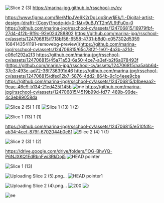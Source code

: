 ![Slice 2 (3)](https://github.com/marina-jpg/rsschool-cv/assets/124706815/2ed098bc-f266-4ec9-abd5-d742ed480cc6)
https://marina-jpg.github.io/rsschool-cv/cv

https://www.figma.com/file/M1pJVe6K2rDgLgoSnw1jEk/1.-Digital-artist-design-(draft)-(Copy)?node-id=0-1&t=9uBJYT2mVL9tFu0o-0
https://github.com/marina-jpg/rsschool-cv/assets/124706815/16979fbf-27d4-4f2b-9f9c-92e02d288802
https://github.com/marina-jpg/rsschool-cv/assets/124706815/f718bf56-6558-4731-b8d0-c057302d5359
1684143541191-removebg-preview](https://github.com/marina-jpg/rsschool-cv/assets/124706815/65c78f2f-1e01-4a3b-a21d-c06e1292a2f3
https://github.com/marina-jpg/rsschool-cv/assets/124706815/45a71a53-6a50-4ce7-a3ef-b2f6a078493f
(https://github.com/marina-jpg/rsschool-cv/assets/124706815/aa5abb64-37e3-493e-ad72-36f736391d46
https://github.com/marina-jpg/rsschool-cv/assets/124706815/dfed12b7-5876-4dd2-864b-9c1c4eee9cba
https://github.com/marina-jpg/rsschool-cv/assets/124706815/b1beeaa2-9eac-46e9-b134-21ed425f145b
![me](https://github.com/marina-jpg/rsschool-cv/assets/124706815/d2d06b79-3e37-4e1d-9316-5fbcb1768e28)
https://github.com/marina-jpg/rsschool-cv/assets/124706815/4519b99d-fd77-489b-99de-4c3eb89058da

![Slice 2 (5) 1 (1)](https://github.com/marina-jpg/rsschool-cv/assets/124706815/d4d66444-6b97-4457-9d07-d4dace958a3c)
![Slice 1 (13) 1 (2)](https://github.com/marina-jpg/rsschool-cv/assets/124706815/0677c68e-fea5-4191-a866-f9eee441fe0e)

![Slice 1 (13) 1 (1)](https://github.com/marina-jpg/rsschool-cv/assets/124706815/c31bd834-dfa4-4c35-95dd-f6495fcf8989)

https://github.com/marina-jpg/rsschool-cv/assets/124706815/e510fdfc-ab34-4cef-879f-6702044b0e81
![Slice 2 (4) 1 (1)](https://github.com/marina-jpg/rsschool-cv/assets/124706815/7a8a4902-4d53-4e16-ac89-289092089167)

![Slice 2 (3) 1 (2)](https://github.com/marina-jpg/rsschool-cv/assets/124706815/7f8c4a37-5c58-4c94-aeed-60cb23050ea7)

https://drive.google.com/drive/folders/1OG-BhvYQ-P6NJXKQ1EdRbnFwi3RkDoj5
![HEAD pointer](https://github.com/marina-jpg/rsschool-cv/assets/124706815/3fca2b5a-1cf1-4727-854d-4be0c3a0e612)

![Slice 1 (13)](https://github.com/marina-jpg/rsschool-cv/assets/124706815/9a6f0329-d10b-407c-8752-34e7636ecca5)

![Uploading Slice 2 (5).png…]()
![HEAD pointer1](https://github.com/marina-jpg/rsschool-cv/assets/124706815/586f059b-26a4-4174-89c4-27efc755f707)

![Uploading Slice 2 (4).png…]()
![200](https://github.com/marina-jpg/rsschool-cv/assets/124706815/0e5a8bc0-fb17-4019-b869-564187eda9c4)
![r](https://github.com/marina-jpg/rsschool-cv/assets/124706815/c019a06f-bc8d-4519-947f-133d07c1f40e)

![ee](https://github.com/marina-jpg/rsschool-cv/assets/124706815/15868156-45be-401e-ad06-34b02a0ab7de)
